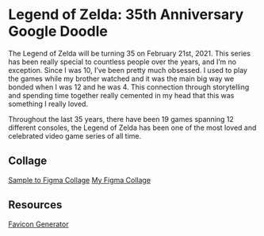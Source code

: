 # Legend of Zelda: 35th Anniversary Google Doodle

The Legend of Zelda will be turning 35 on February 21st, 2021. This series has been really special to countless people over the years, and I’m no exception. Since I was 10, I’ve been pretty much obsessed. I used to play the games while my brother watched and it was the main big way we bonded when I was 12 and he was 4. This connection through storytelling and spending time together really cemented in my head that this was something I really loved.

Throughout the last 35 years, there have been 19 games spanning 12 different consoles, the Legend of Zelda has been one of the most loved and celebrated video game series of all time.

## Collage

[Sample to Figma Collage](https://www.figma.com/file/KIEiC0Tgx5IF1BhpTLZhn0/Google-Doodle?node-id=0%3A1)
[My Figma Collage](https://www.figma.com/file/wvLqakOavjC95vUNei8QFq/Google-Doodle?node-id=1%3A2)

## Resources

[Favicon Generator](https://realfavicongenerator.net/)
